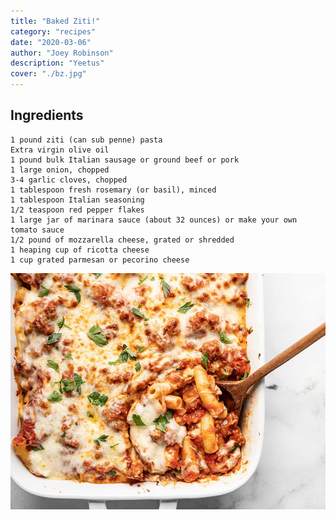 ```yaml
---
title: "Baked Ziti!"
category: "recipes"
date: "2020-03-06"
author: "Joey Robinson"
description: "Yeetus"
cover: "./bz.jpg"
---
```


## Ingredients

    1 pound ziti (can sub penne) pasta
    Extra virgin olive oil
    1 pound bulk Italian sausage or ground beef or pork
    1 large onion, chopped
    3-4 garlic cloves, chopped
    1 tablespoon fresh rosemary (or basil), minced
    1 tablespoon Italian seasoning
    1/2 teaspoon red pepper flakes
    1 large jar of marinara sauce (about 32 ounces) or make your own tomato sauce
    1/2 pound of mozzarella cheese, grated or shredded
    1 heaping cup of ricotta cheese
    1 cup grated parmesan or pecorino cheese

![Baked Ziti](bz.jpg)
